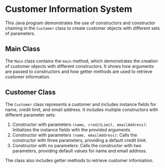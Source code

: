 # Customer Information System

This Java program demonstrates the use of constructors and constructor chaining in the `Customer` class to create customer objects with different sets of parameters.

## Main Class

The `Main` class contains the `main` method, which demonstrates the creation of customer objects with different constructors. It shows how arguments are passed to constructors and how getter methods are used to retrieve customer information.

## Customer Class

The `Customer` class represents a customer and includes instance fields for name, credit limit, and email address. It includes multiple constructors with different parameter sets:

1. Constructor with parameters `(name, creditLimit, emailAddress)`: Initializes the instance fields with the provided arguments.
2. Constructor with parameters `(name, emailAddress)`: Calls the constructor with three parameters, providing a default credit limit.
3. Constructor with no parameters: Calls the constructor with two parameters, providing default values for name and email address.

The class also includes getter methods to retrieve customer information.